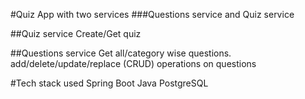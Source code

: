 #Quiz App with two services
###Questions service and Quiz service

##Quiz service
Create/Get quiz

##Questions service
Get all/category wise questions. add/delete/update/replace (CRUD) operations on questions

#Tech stack used
  Spring Boot
  Java 
  PostgreSQL
